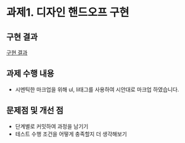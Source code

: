 # 과제1. 디자인 핸드오프 구현

## 구현 결과

[구현 결과](./images/result01.png)

## 과제 수행 내용

- 시멘틱한 마크업을 위해 ul, li태그를 사용하여 시안대로 마크업 하였습니다.

## 문제점 및 개선 점

- 단계별로 커밋하여 과정을 남기기
- 테스트 수행 조건을 어떻게 충족할지 더 생각해보기
